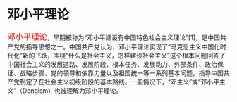 # 邓小平理论
<font color=red size = 4>邓小平理论</font>，早期被称为“邓小平建设有中国特色社会主义理论”[1]，是中国共产党的指导思想之一。中国共产党认为，邓小平理论实现了“马克思主义中国化时代化”新的飞跃，围绕“什么是社会主义，怎样建设社会主义”这个根本问题回答了中国社会主义的发展道路、发展阶段、根本任务、发展动力、外部条件、政治保证、战略步骤、党的领导和依靠力量以及祖国统一等一系列基本问题，指导中国共产党制定了在社会主义初级阶段的基本路线。一般情况下，“邓主义”或“邓小平主义”（Dengism）也被理解为邓小平理论。

